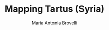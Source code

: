 ---
  audience: "university"
  author: "Maria Antonia Brovelli"
  description: "This is a project created primarily for the Lab of the GIS course at the Campus of Lecco of Politecnico di Milano. The aim is to map buildings of the city of Tartus for helping activities of WFP in Syria. "
  difficulty: "beginner"
  date_posted: "2020-09-24"
  osm_username: "maria.brovelli@polimi.it"
  filename: "1600957954192-Mapping-Tartus.pdf"
  group: ""
  layout: "project"
  preparation_time: "one_hour"
  project_time: "more_than_one_day"
  tags: 
    - "Cities and Urban Land Use"
    - "Population and Migration"
  thumbnail: "1600957518935-tartus.png"
  title: "Mapping Tartus (Syria)"
  type: "desktop"
  url: "2020-09-24-579624"

---